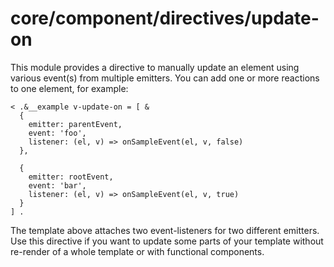 # core/component/directives/update-on

This module provides a directive to manually update an element using various event(s) from multiple emitters.
You can add one or more reactions to one element, for example:

```
< .&__example v-update-on = [ &
  {
    emitter: parentEvent,
    event: 'foo',
    listener: (el, v) => onSampleEvent(el, v, false)
  },

  {
    emitter: rootEvent,
    event: 'bar',
    listener: (el, v) => onSampleEvent(el, v, true)
  }
] .
```

The template above attaches two event-listeners for two different emitters.
Use this directive if you want to update some parts of your template without re-render of a whole template or with functional components.
